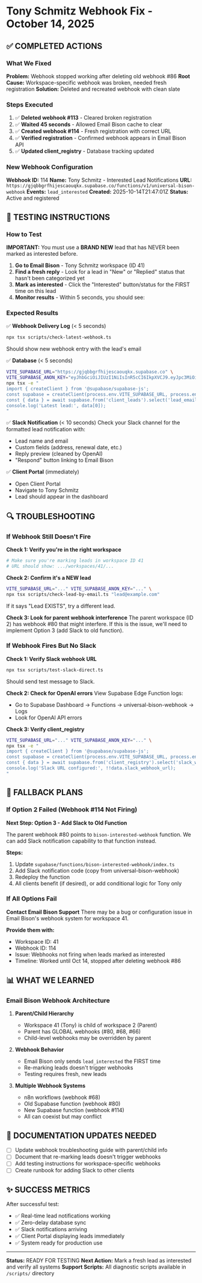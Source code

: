 # Tony Schmitz Webhook Fix - October 14, 2025

## ✅ COMPLETED ACTIONS

### What We Fixed

**Problem:** Webhook stopped working after deleting old webhook #86
**Root Cause:** Workspace-specific webhook was broken, needed fresh registration
**Solution:** Deleted and recreated webhook with clean slate

### Steps Executed

1. ✅ **Deleted webhook #113** - Cleared broken registration
2. ✅ **Waited 45 seconds** - Allowed Email Bison cache to clear
3. ✅ **Created webhook #114** - Fresh registration with correct URL
4. ✅ **Verified registration** - Confirmed webhook appears in Email Bison API
5. ✅ **Updated client_registry** - Database tracking updated

### New Webhook Configuration

**Webhook ID:** 114
**Name:** Tony Schmitz - Interested Lead Notifications
**URL:** `https://gjqbbgrfhijescaouqkx.supabase.co/functions/v1/universal-bison-webhook`
**Events:** `lead_interested`
**Created:** 2025-10-14T21:47:01Z
**Status:** Active and registered

## 🧪 TESTING INSTRUCTIONS

### How to Test

**IMPORTANT:** You must use a **BRAND NEW** lead that has NEVER been marked as interested before.

1. **Go to Email Bison** - Tony Schmitz workspace (ID 41)
2. **Find a fresh reply** - Look for a lead in "New" or "Replied" status that hasn't been categorized yet
3. **Mark as interested** - Click the "Interested" button/status for the FIRST time on this lead
4. **Monitor results** - Within 5 seconds, you should see:

### Expected Results

✅ **Webhook Delivery Log** (< 5 seconds)
```bash
npx tsx scripts/check-latest-webhook.ts
```
Should show new webhook entry with the lead's email

✅ **Database** (< 5 seconds)
```bash
VITE_SUPABASE_URL="https://gjqbbgrfhijescaouqkx.supabase.co" \
VITE_SUPABASE_ANON_KEY="eyJhbGciOiJIUzI1NiIsInR5cCI6IkpXVCJ9.eyJpc3MiOiJzdXBhYmFzZSIsInJlZiI6ImdqcWJiZ3JmaGlqZXNjYW91cWt4Iiwicm9sZSI6ImFub24iLCJpYXQiOjE3NTc2MTc1MzAsImV4cCI6MjA3MzE5MzUzMH0.P1CMjUt2VA5Q6d8z82XbyWHAUVWqlluL--Zihs8TzC0" \
npx tsx -e "
import { createClient } from '@supabase/supabase-js';
const supabase = createClient(process.env.VITE_SUPABASE_URL, process.env.VITE_SUPABASE_ANON_KEY);
const { data } = await supabase.from('client_leads').select('lead_email, created_at').eq('workspace_name', 'Tony Schmitz').order('created_at', { ascending: false }).limit(1);
console.log('Latest lead:', data[0]);
"
```

✅ **Slack Notification** (< 10 seconds)
Check your Slack channel for the formatted lead notification with:
- Lead name and email
- Custom fields (address, renewal date, etc.)
- Reply preview (cleaned by OpenAI)
- "Respond" button linking to Email Bison

✅ **Client Portal** (immediately)
- Open Client Portal
- Navigate to Tony Schmitz
- Lead should appear in the dashboard

## 🔍 TROUBLESHOOTING

### If Webhook Still Doesn't Fire

**Check 1: Verify you're in the right workspace**
```bash
# Make sure you're marking leads in workspace ID 41
# URL should show: .../workspaces/41/...
```

**Check 2: Confirm it's a NEW lead**
```bash
VITE_SUPABASE_URL="..." VITE_SUPABASE_ANON_KEY="..." \
npx tsx scripts/check-lead-by-email.ts "lead@example.com"
```
If it says "Lead EXISTS", try a different lead.

**Check 3: Look for parent webhook interference**
The parent workspace (ID 2) has webhook #80 that might interfere.
If this is the issue, we'll need to implement Option 3 (add Slack to old function).

### If Webhook Fires But No Slack

**Check 1: Verify Slack webhook URL**
```bash
npx tsx scripts/test-slack-direct.ts
```
Should send test message to Slack.

**Check 2: Check for OpenAI errors**
View Supabase Edge Function logs:
- Go to Supabase Dashboard → Functions → universal-bison-webhook → Logs
- Look for OpenAI API errors

**Check 3: Verify client_registry**
```bash
VITE_SUPABASE_URL="..." VITE_SUPABASE_ANON_KEY="..." \
npx tsx -e "
import { createClient } from '@supabase/supabase-js';
const supabase = createClient(process.env.VITE_SUPABASE_URL, process.env.VITE_SUPABASE_ANON_KEY);
const { data } = await supabase.from('client_registry').select('slack_webhook_url').eq('workspace_name', 'Tony Schmitz').single();
console.log('Slack URL configured:', !!data.slack_webhook_url);
"
```

## 🎯 FALLBACK PLANS

### If Option 2 Failed (Webhook #114 Not Firing)

**Next Step: Option 3 - Add Slack to Old Function**

The parent webhook #80 points to `bison-interested-webhook` function.
We can add Slack notification capability to that function instead.

**Steps:**
1. Update `supabase/functions/bison-interested-webhook/index.ts`
2. Add Slack notification code (copy from universal-bison-webhook)
3. Redeploy the function
4. All clients benefit (if desired), or add conditional logic for Tony only

### If All Options Fail

**Contact Email Bison Support**
There may be a bug or configuration issue in Email Bison's webhook system for workspace 41.

**Provide them with:**
- Workspace ID: 41
- Webhook ID: 114
- Issue: Webhooks not firing when leads marked as interested
- Timeline: Worked until Oct 14, stopped after deleting webhook #86

## 📊 WHAT WE LEARNED

### Email Bison Webhook Architecture

1. **Parent/Child Hierarchy**
   - Workspace 41 (Tony) is child of workspace 2 (Parent)
   - Parent has GLOBAL webhooks (#80, #68, #66)
   - Child-level webhooks may be overridden by parent

2. **Webhook Behavior**
   - Email Bison only sends `lead_interested` the FIRST time
   - Re-marking leads doesn't trigger webhooks
   - Testing requires fresh, new leads

3. **Multiple Webhook Systems**
   - n8n workflows (webhook #68)
   - Old Supabase function (webhook #80)
   - New Supabase function (webhook #114)
   - All can coexist but may conflict

## 📝 DOCUMENTATION UPDATES NEEDED

- [ ] Update webhook troubleshooting guide with parent/child info
- [ ] Document that re-marking leads doesn't trigger webhooks
- [ ] Add testing instructions for workspace-specific webhooks
- [ ] Create runbook for adding Slack to other clients

## ✨ SUCCESS METRICS

After successful test:
- ✅ Real-time lead notifications working
- ✅ Zero-delay database sync
- ✅ Slack notifications arriving
- ✅ Client Portal displaying leads immediately
- ✅ System ready for production use

---

**Status:** READY FOR TESTING
**Next Action:** Mark a fresh lead as interested and verify all systems
**Support Scripts:** All diagnostic scripts available in `/scripts/` directory
